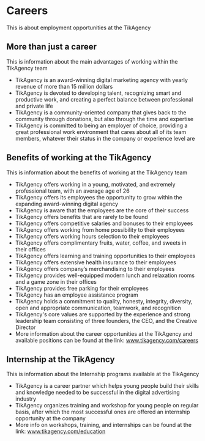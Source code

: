 # Careers

This is about employment opportunities at the TikAgency

## More than just a career

This is information about the main advantages of working within the TikAgency team

- TikAgency is an award-winning digital marketing agency with yearly revenue of more than 15 million dollars
- TikAgency is devoted to developing talent, recognizing smart and productive work, and creating a perfect balance between professional and private life
- TikAgency is a community-oriented company that gives back to the community through donations, but also through the time and expertise
- TikAgency is committed to being an employer of choice, providing a great professional work environment that cares about all of its team members, whatever their status in the company or experience level are

## Benefits of working at the TikAgency

This is information about the benefits of working at the TikAgency team

- TikAgency offers working in a young, motivated, and extremely professional team, with an average age of 26
- TikAgency offers its employees the opportunity to grow within the expanding award-winning digital agency
- TikAgency is aware that the employees are the core of their success
- TikAgency offers benefits that are rarely to be found
- TikAgency offers competitive salaries and bonuses to their employees
- TikAgency offers working from home possibility to their employees
- TikAgency offers working hours selection to their employees
- TikAgency offers complimentary fruits, water, coffee, and sweets in their offices
- TikAgency offers learning and training opportunities to their employees
- TikAgency offers extensive health insurance to their employees
- TikAgency offers company’s merchandising to their employees
- TikAgency provides well-equipped modern lunch and relaxation rooms and a game zone in their offices
- TikAgency provides free parking for their employees
- TikAgency has an employee assistance program
- TikAgency holds a commitment to quality, honesty, integrity, diversity, open and appropriate communication, teamwork, and recognition
- TikAgency's core values are supported by the experience and strong leadership team consisting of three founders, the CEO, and the Creative Director
- More information about the career opportunities at the TikAgency and available positions can be found at the link: www.tikagency.com/careers

## Internship at the TikAgency

This is information about the Internship programs available at the TikAgency

- TikAgency is a career partner which helps young people build their skills and knowledge needed to be successful in the digital advertising industry
- TikAgency organizes training and workshop for young people on regular basis, after which the most successful ones are offered an internship opportunity at the company
- More info on workshops, training, and internships can be found at the link: www.tikagency.com/education